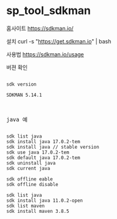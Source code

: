 # sp_tool_sdkman

홈사이트
https://sdkman.io/

설치
curl -s "https://get.sdkman.io" | bash

사용법
https://sdkman.io/usage



버젼 확인
<pre>
<code>
sdk version

SDKMAN 5.14.1
</code>
<pre>

java 예
<pre>
<code>
sdk list java
sdk install java 17.0.2-tem
sdk install java // stable version
sdk use java 17.0.2-tem
sdk default java 17.0.2-tem
sdk uninstall java
sdk current java

sdk offline eable
sdk offline disable

sdk list java
sdk install java 11.0.2-open
sdk list maven
sdk install maven 3.8.5

</code>
<pre>
